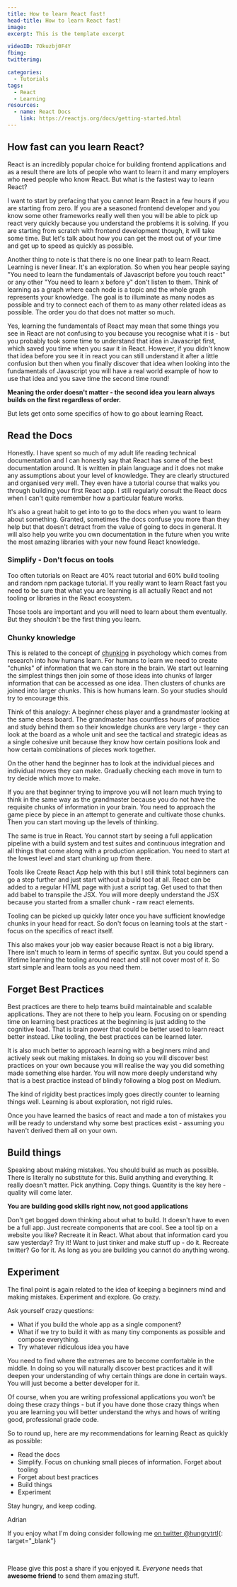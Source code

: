 ```yaml
---
title: How to learn React fast!
head-title: How to learn React fast!
image: 
excerpt: This is the template excerpt

videoID: 7Okuzbj0F4Y
fbimg: 
twitterimg: 

categories:
  - Tutorials
tags:
  - React
  - Learning
resources:
  - name: React Docs
    link: https://reactjs.org/docs/getting-started.html
---
```

## How fast can you learn React?

React is an incredibly popular choice for building frontend applications and as a result there are lots of people who want to learn it and many employers who need people who know React. But what is the fastest way to learn React?

I want to start by prefacing that you cannot learn React in a few hours if you are starting from zero. If you are a seasoned frontend developer and you know some other frameworks really well then you will be able to pick up react very quickly because you understand the problems it is solving. If you are starting from scratch with frontend development though, it will take some time. But let's talk about how you can get the most out of your time and get up to speed as quickly as possible.

Another thing to note is that there is no one linear path to learn React. Learning is never linear. It's an exploration. So when you hear people saying "You need to learn the fundamentals of Javascript before you touch react" or any other "You need to learn x before y" don't listen to them. Think of learning as a graph where each node is a topic and the whole graph represents your knowledge. The goal is to illuminate as many nodes as possible and try to connect each of them to as many other related ideas as possible. The order you do that does not matter so much.


Yes, learning the fundamentals of React may mean that some things you see in React are not confusing to you because you recognise what it is - but you probably took some time to understand that idea in Javascript first, which saved you time when you saw it in React. However, if you didn't know that idea before you see it in react you can still understand it after a little confusion but then when you finally discover that idea when looking into the fundamentals of Javascript you will have a real world example of how to use that idea and you save time the second time round!

**Meaning the order doesn't matter - the second idea you learn always builds on the first regardless of order.**

But lets get onto some specifics of how to go about learning React.

## Read the Docs
Honestly. I have spent so much of my adult life reading technical documentation and I can honestly say that React has some of the best documentation around. It is written in plain language and it does not make any assumptions about your level of knowledge. They are clearly structured and organised very well. They even have a tutorial course that walks you through building your first React app. I still regularly consult the React docs when I can't quite remember how a particular feature works.

It's also a great habit to get into to go to the docs when you want to learn about something. Granted, sometimes the docs confuse you more than they help but that doesn't detract from the value of going to docs in general. It will also help you write you own documentation in the future when you write the most amazing libraries with your new found React knowledge.

### Simplify - Don't focus on tools
Too often tutorials on React are 40% react tutorial and 60% build tooling and random npm package tutorial. If you really want to learn React fast you need to be sure that what you are learning is all actually React and not tooling or libraries in the React ecosystem.

Those tools are important and you will need to learn about them eventually. But they shouldn't be the first thing you learn.

### Chunky knowledge
This is related to the concept of [chunking](https://en.wikipedia.org/wiki/Chunking_(psychology)) in psychology which comes from research into how humans learn. For humans to learn we need to create "chunks" of information that we can store in the brain. We start out learning the simplest things then join some of those ideas into chunks of larger information that can be accessed as one idea. Then clusters of chunks are joined into larger chunks. This is how humans learn. So your studies should try to encourage this.

Think of this analogy: A beginner chess player and a grandmaster looking at the same chess board. The grandmaster has countless hours of practice and study behind them so their knowledge chunks are very large - they can look at the board as a whole unit and see the tactical and strategic ideas as a single cohesive unit because they know how certain positions look and how certain combinations of pieces work together.

On the other hand the beginner has to look at the individual pieces and individual moves they can make. Gradually checking each move in turn to try decide which move to make.

If you are that beginner trying to improve you will not learn much trying to think in the same way as the grandmaster because you do not have the requisite chunks of information in your brain. You need to approach the game piece by piece in an attempt to generate and cultivate those chunks. Then you can start moving up the levels of thinking.

The same is true in React. You cannot start by seeing a full application pipeline with a build system and test suites and continuous integration and all things that come along with a production application. You need to start at the lowest level and start chunking up from there.

Tools like Create React App help with this but I still think total beginners can go a step further and just start without a build tool at all. React can be added to a regular HTML page with just a script tag. Get used to that then add babel to transpile the JSX. You will more deeply understand the JSX because you started from a smaller chunk - raw react elements.

Tooling can be picked up quickly later once you have sufficient knowledge chunks in your head for react. So don't focus on learning tools at the start - focus on the specifics of react itself.

This also makes your job way easier because React is not a big library. There isn't much to learn in terms of specific syntax. But you could spend a lifetime learning the tooling around react and still not cover most of it. So start simple and learn tools as you need them.

## Forget Best Practices
Best practices are there to help teams build maintainable and scalable applications. They are not there to help you learn. Focusing on or spending time on learning best practices at the beginning is just adding to the cognitive load. That is brain power that could be better used to learn react better instead. Like tooling, the best practices can be learned later.

It is also much better to approach learning with a beginners mind and actively seek out making mistakes. In doing so you will discover best practices on your own because you will realise the way you did something made something else harder. You will now more deeply understand why that is a best practice instead of blindly following a blog post on Medium. 

The kind of rigidity best practices imply goes directly counter to learning things well. Learning is about exploration, not rigid rules. 

Once you have learned the basics of react and made a ton of mistakes you will be ready to understand why some best practices exist - assuming you haven't derived them all on your own.

## Build things
Speaking about making mistakes. You should build as much as possible. There is literally no substitute for this. Build anything and everything. It really doesn't matter. Pick anything. Copy things. Quantity is the key here - quality will come later.

**You are building good skills right now, not good applications**

Don't get bogged down thinking about what to build. It doesn't have to even be a full app. Just recreate components that are cool. See a tool tip on a website you like? Recreate it in React. What about that information card you saw yesterday? Try it! Want to just tinker and make stuff up - do it. Recreate twitter? Go for it. As long as you are building you cannot do anything wrong.

## Experiment
The final point is again related to the idea of keeping a beginners mind and making mistakes. Experiment and explore. Go crazy.

Ask yourself crazy questions:

- What if you build the whole app as a single component?
- What if we try to build it with as many tiny components as possible and compose everything.
- Try whatever ridiculous idea you have

You need to find where the extremes are to become comfortable in the middle. In doing so you will naturally discover best practices and it will deepen your understanding of why certain things are done in certain ways. You will just become a better developer for it.

Of course, when you are writing professional applications you won't be doing these crazy things - but if you have done those crazy things when you are learning you will better understand the whys and hows of writing good, professional grade code.

So to round up, here are my recommendations for learning React as quickly as possible:

- Read the docs
- Simplify. Focus on chunking small pieces of information. Forget about tooling
- Forget about best practices
- Build things
- Experiment

Stay hungry, and keep coding.

Adrian

If you enjoy what I'm doing consider following me [on twitter @hungrytrtl](https://twitter.com/hungrytrtl){: target="_blank"}<!--_-->

&nbsp;

Please give this post a share if you enjoyed it. _Everyone_ needs that **awesome friend** to send them amazing stuff.
